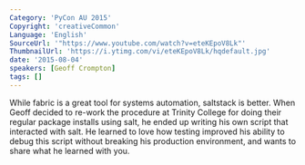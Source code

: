 ```yaml
---
Category: 'PyCon AU 2015'
Copyright: 'creativeCommon'
Language: 'English'
SourceUrl: '"https://www.youtube.com/watch?v=eteKEpoV8Lk"'
ThumbnailUrl: 'https://i.ytimg.com/vi/eteKEpoV8Lk/hqdefault.jpg'
date: '2015-08-04'
speakers: [Geoff Crompton]
tags: []
---
```

While fabric is a great tool for systems automation, saltstack is better. When Geoff decided to re-work the procedure at Trinity College for doing their regular package installs using salt, he ended up writing his own script that interacted with salt. He learned to love how testing improved his ability to debug this script without breaking his production environment, and wants to share what he learned with you.

